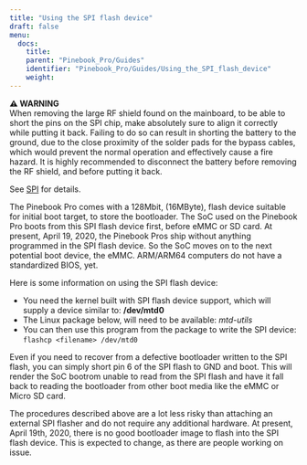 ```yaml
---
title: "Using the SPI flash device"
draft: false
menu:
  docs:
    title:
    parent: "Pinebook_Pro/Guides"
    identifier: "Pinebook_Pro/Guides/Using_the_SPI_flash_device"
    weight: 
---
```


**⚠️ WARNING**\
When removing the large RF shield found on the mainboard, to be able to short the pins on the SPI chip, make absolutely sure to align it correctly while putting it back. Failing to do so can result in shorting the battery to the ground, due to the close proximity of the solder pads for the bypass cables, which would prevent the normal operation and effectively cause a fire hazard. It is highly recommended to disconnect the battery before removing the RF shield, and before putting it back.

See [SPI](/documentation/Pinebook_Pro/Features/SPI) for details.

The Pinebook Pro comes with a 128Mbit, (16MByte), flash device suitable for initial boot target, to store the bootloader. The SoC used on the Pinebook Pro boots from this SPI flash device first, before eMMC or SD card. At present, April 19, 2020, the Pinebook Pros ship without anything programmed in the SPI flash device. So the SoC moves on to the next potential boot device, the eMMC. ARM/ARM64 computers do not have a standardized BIOS, yet.

Here is some information on using the SPI flash device:

* You need the kernel built with SPI flash device support, which will supply a device similar to: **/dev/mtd0**
* The Linux package below, will need to be available: _mtd-utils_
* You can then use this program from the package to write the SPI device: `flashcp <filename> /dev/mtd0`

Even if you need to recover from a defective bootloader written to the SPI flash, you can simply short pin 6 of the SPI flash to GND and boot. This will render the SoC bootrom unable to read from the SPI flash and have it fall back to reading the bootloader from other boot media like the eMMC or Micro SD card.

The procedures described above are a lot less risky than attaching an external SPI flasher and do not require any additional hardware. At present, April 19th, 2020, there is no good bootloader image to flash into the SPI flash device. This is expected to change, as there are people working on issue.
